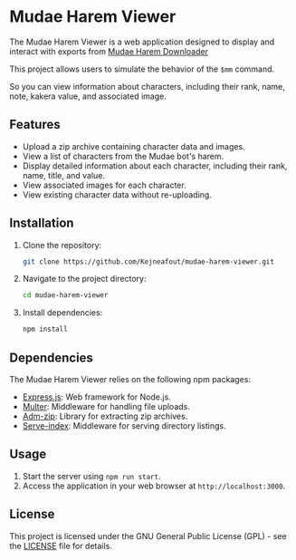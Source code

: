 # Mudae Harem Viewer

The Mudae Harem Viewer is a web application designed to display and interact with exports from [Mudae Harem Downloader](https://github.com/Kejneafout/mudae-harem-downloader)

This project allows users to simulate the behavior of the `$mm` command.

So you can view information about characters, including their rank, name, note, kakera value, and associated image.


## Features

- Upload a zip archive containing character data and images.
- View a list of characters from the Mudae bot's harem.
- Display detailed information about each character, including their rank, name, title, and value.
- View associated images for each character.
- View existing character data without re-uploading.

## Installation

1. Clone the repository:

   ```bash
   git clone https://github.com/Kejneafout/mudae-harem-viewer.git
   ```

2. Navigate to the project directory:

   ```bash
   cd mudae-harem-viewer
   ```

3. Install dependencies:

   ```bash
   npm install
   ```

## Dependencies

The Mudae Harem Viewer relies on the following npm packages:

- [Express.js](https://www.npmjs.com/package/express): Web framework for Node.js.
- [Multer](https://www.npmjs.com/package/multer): Middleware for handling file uploads.
- [Adm-zip](https://www.npmjs.com/package/adm-zip): Library for extracting zip archives.
- [Serve-index](https://www.npmjs.com/package/serve-index): Middleware for serving directory listings.

## Usage

1. Start the server using `npm run start`.
2. Access the application in your web browser at `http://localhost:3000`.

## License

This project is licensed under the GNU General Public License (GPL) - see the [LICENSE](LICENSE) file for details.
